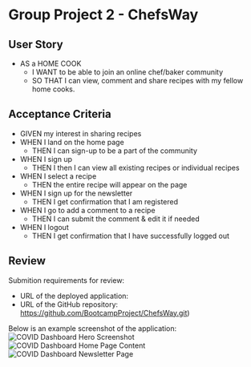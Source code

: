# Group   Project 2 - ChefsWay

## User Story
* AS a HOME COOK
    * I WANT to be able to join an online chef/baker community
    * SO THAT I can view, comment and share recipes with my fellow home cooks.



## Acceptance Criteria
* GIVEN my interest in sharing recipes
* WHEN I land on the home page
    * THEN I can sign-up to be a part of the community
* WHEN I sign up
    * THEN I then I can view all existing recipes or individual recipes
* WHEN I select a recipe
    * THEN the entire recipe will appear on the page
* WHEN I sign up for the newsletter
    * THEN I get confirmation that I am registered
* WHEN I go to add a comment to a recipe
    * THEN I can submit the comment & edit it if needed
* WHEN I logout
    * THEN I get confirmation that I have successfully logged out

## Review
Submition requirements for review:

* URL of the deployed application: 
* URL of the GitHub repository: https://github.com/BootcampProject/ChefsWay.git)


Below is an example screenshot of the application:
![COVID Dashboard Hero Screenshot](./assets/images/)
![COVID Dashboard Home Page Content](./assets/images/)
![COVID Dashboard Newsletter Page](./assets/images/)



